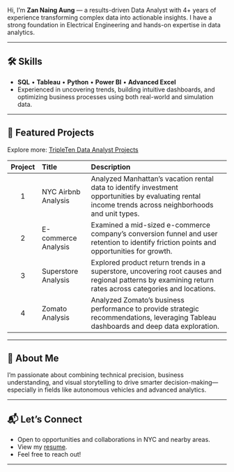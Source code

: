 Hi, I’m **Zan Naing Aung** — a results-driven Data Analyst with 4+ years of experience transforming complex data into actionable insights. I have a strong foundation in Electrical Engineering and hands-on expertise in data analytics.

---

## 🛠️ Skills

- **SQL** • **Tableau** • **Python** • **Power BI** • **Advanced Excel**
- Experienced in uncovering trends, building intuitive dashboards, and optimizing business processes using both real-world and simulation data.

---

## 📂 Featured Projects

Explore more: [TripleTen Data Analyst Projects](https://github.com/ZANNAINGAUNG/TripleTen-Data-Analyst-Projects)

| Project | Title | Description |
|:-------:|:------|:------------|
| 1 | NYC Airbnb Analysis | Analyzed Manhattan’s vacation rental data to identify investment opportunities by evaluating rental income trends across neighborhoods and unit types. |
| 2 | E-commerce Analysis | Examined a mid-sized e-commerce company’s conversion funnel and user retention to identify friction points and opportunities for growth. |
| 3 | Superstore Analysis | Explored product return trends in a superstore, uncovering root causes and regional patterns by examining return rates across categories and locations. |
| 4 | Zomato Analysis | Analyzed Zomato’s business performance to provide strategic recommendations, leveraging Tableau dashboards and deep data exploration. |

---

## 🚗 About Me

I’m passionate about combining technical precision, business understanding, and visual storytelling to drive smarter decision-making—especially in fields like autonomous vehicles and advanced analytics.

---

## 📬 Let’s Connect

- Open to opportunities and collaborations in NYC and nearby areas.
- View my [resume](https://docs.google.com/document/d/1V4rgtUH7Uj3IvqqaKsMrFLE2y5S0h8Xvhu4hixR0K7nQ/edit?usp=sharing).
- Feel free to reach out!

---
